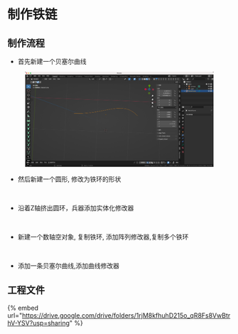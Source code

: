 # 制作铁链

## 制作流程

* 首先新建一个贝塞尔曲线

<figure><img src="../.gitbook/assets/image (5).png" alt=""><figcaption></figcaption></figure>

* 然后新建一个圆形, 修改为铁环的形状

<figure><img src="../.gitbook/assets/铁环.gif" alt=""><figcaption></figcaption></figure>

* 沿着Z轴挤出圆环，兵器添加实体化修改器

<figure><img src="../.gitbook/assets/铁环实体化.gif" alt=""><figcaption></figcaption></figure>

* 新建一个数轴空对象, 复制铁环, 添加阵列修改器,复制多个铁环

<figure><img src="../.gitbook/assets/铁环阵列修改器.gif" alt=""><figcaption></figcaption></figure>

* 添加一条贝塞尔曲线,添加曲线修改器



## 工程文件

{% embed url="https://drive.google.com/drive/folders/1rjM8kfhuhD215o_qR8Fs8VwBtrhV-YSV?usp=sharing" %}

